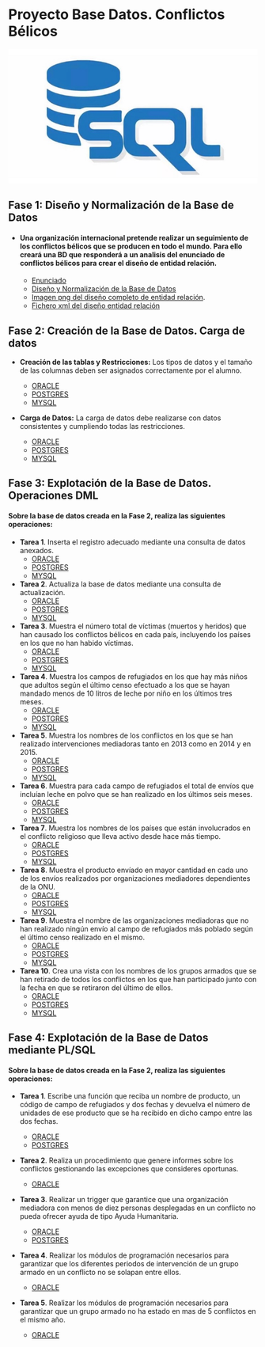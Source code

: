 # Proyecto Base Datos. Conflictos Bélicos

![SQL](image/SQL.jpg)

## Fase 1: Diseño y Normalización de la Base de Datos

* #### Una organización internacional pretende realizar un seguimiento de los conflictos bélicos que se producen en todo el mundo. Para ello creará una BD que responderá a un analisis del enunciado de conflictos bélicos para crear el diseño de entidad relación.

    * [Enunciado](https://github.com/MoralG/Proyecto_Base_Datos/blob/master/fase1/Enunciado_Dise%C3%B1o.md#conflictos-b%C3%A9licos)
    * [Diseño y Normalización de la Base de Datos](https://github.com/MoralG/Proyecto_Base_Datos/blob/master/Fase1_Dise%C3%B1o.md#fase-1-dise%C3%B1o-y-normalizaci%C3%B3n-de-la-base-de-datos)
    * [Imagen png del diseño completo de entidad relación](https://raw.githubusercontent.com/MoralG/Proyecto_Base_Datos/master/fase1/Programa_Fase1.png).
    * [Fichero xml del diseño entidad relación](https://github.com/MoralG/Proyecto_Base_Datos/blob/master/fase1/Programa_Fase1.xml)

## Fase 2: Creación de la Base de Datos. Carga de datos

* **Creación de las tablas y Restricciones:** Los tipos de datos y el tamaño de las columnas deben ser asignados correctamente por el alumno.
    * [ORACLE](https://github.com/MoralG/Proyecto_Base_Datos/blob/master/Fase2_Oracle_Creacion_Inserci%C3%B3n.md#creaci%C3%B3n-de-tablas-y-restrincciones)
    * [POSTGRES](https://github.com/MoralG/Proyecto_Base_Datos/blob/master/Fase2_Postgres_Creacion_Inserci%C3%B3n.md#creaci%C3%B3n-de-tablas-y-restrincciones)
    * [MYSQL](https://github.com/MoralG/Proyecto_Base_Datos/blob/master/Fase2_MySQL_Creacion_Inserci%C3%B3n.md#creaci%C3%B3n-de-tablas-y-restrincciones)

* **Carga de Datos:** La carga de datos debe realizarse con datos consistentes y cumpliendo todas las restricciones.
    * [ORACLE](https://github.com/MoralG/Proyecto_Base_Datos/blob/master/Fase2_Oracle_Creacion_Inserci%C3%B3n.md#inserci%C3%B3n-de-datos)
    * [POSTGRES](https://github.com/MoralG/Proyecto_Base_Datos/blob/master/Fase2_Postgres_Creacion_Inserci%C3%B3n.md#inserci%C3%B3n-de-datos)
    * [MYSQL](https://github.com/MoralG/Proyecto_Base_Datos/blob/master/Fase2_MySQL_Creacion_Inserci%C3%B3n.md#inserci%C3%B3n-de-datos)

## Fase 3: Explotación de la Base de Datos. Operaciones DML

#### Sobre la base de datos creada en la Fase 2, realiza las siguientes operaciones:

* **Tarea 1**. Inserta el registro adecuado mediante una consulta de datos anexados.
    * [ORACLE](https://github.com/MoralG/Proyecto_Base_Datos/blob/master/Fase3_Oracle_Consultas.md#tarea-1)
    * [POSTGRES](https://github.com/MoralG/Proyecto_Base_Datos/blob/master/Fase3_Postgres_Consultas.md#tarea-1)
    * [MYSQL](https://github.com/MoralG/Proyecto_Base_Datos/blob/master/Fase3_MySQL_Consultas.md#tarea-1)
* **Tarea 2**. Actualiza la base de datos mediante una consulta de actualización.
    * [ORACLE](https://github.com/MoralG/Proyecto_Base_Datos/blob/master/Fase3_Oracle_Consultas.md#tarea-2)
    * [POSTGRES](https://github.com/MoralG/Proyecto_Base_Datos/blob/master/Fase3_Postgres_Consultas.md#tarea-2)
    * [MYSQL](https://github.com/MoralG/Proyecto_Base_Datos/blob/master/Fase3_MySQL_Consultas.md#tarea-2)
* **Tarea 3**. Muestra el número total de víctimas (muertos y heridos) que han causado los conflictos bélicos en cada país, incluyendo los países en los que no han habido víctimas.
    * [ORACLE](https://github.com/MoralG/Proyecto_Base_Datos/blob/master/Fase3_Oracle_Consultas.md#tarea-3)
    * [POSTGRES](https://github.com/MoralG/Proyecto_Base_Datos/blob/master/Fase3_Postgres_Consultas.md#tarea-3)
    * [MYSQL](https://github.com/MoralG/Proyecto_Base_Datos/blob/master/Fase3_MySQL_Consultas.md#tarea-3)
* **Tarea 4**. Muestra los campos de refugiados en los que hay más niños que adultos según el último censo efectuado a los que se hayan mandado menos de 10 litros de leche por niño en los últimos tres meses.
    * [ORACLE](https://github.com/MoralG/Proyecto_Base_Datos/blob/master/Fase3_Oracle_Consultas.md#tarea-4)
    * [POSTGRES](https://github.com/MoralG/Proyecto_Base_Datos/blob/master/Fase3_Postgres_Consultas.md#tarea-4)
    * [MYSQL](https://github.com/MoralG/Proyecto_Base_Datos/blob/master/Fase3_MySQL_Consultas.md#tarea-4)
* **Tarea 5**. Muestra los nombres de los conflictos en los que se han realizado intervenciones mediadoras tanto en 2013 como en 2014 y en 2015.
    * [ORACLE](https://github.com/MoralG/Proyecto_Base_Datos/blob/master/Fase3_Oracle_Consultas.md#tarea-5)
    * [POSTGRES](https://github.com/MoralG/Proyecto_Base_Datos/blob/master/Fase3_Postgres_Consultas.md#tarea-5)
    * [MYSQL](https://github.com/MoralG/Proyecto_Base_Datos/blob/master/Fase3_MySQL_Consultas.md#tarea-5)
* **Tarea 6**. Muestra para cada campo de refugiados el total de envíos que incluían leche en polvo que se han realizado en los últimos seis meses.
    * [ORACLE](https://github.com/MoralG/Proyecto_Base_Datos/blob/master/Fase3_Oracle_Consultas.md#tarea-6)
    * [POSTGRES](https://github.com/MoralG/Proyecto_Base_Datos/blob/master/Fase3_Postgres_Consultas.md#tarea-6)
    * [MYSQL](https://github.com/MoralG/Proyecto_Base_Datos/blob/master/Fase3_MySQL_Consultas.md#tarea-6)
* **Tarea 7**. Muestra los nombres de los países que están involucrados en el conflicto religioso que lleva activo desde hace más tiempo.
    * [ORACLE](https://github.com/MoralG/Proyecto_Base_Datos/blob/master/Fase3_Oracle_Consultas.md#tarea-7)
    * [POSTGRES](https://github.com/MoralG/Proyecto_Base_Datos/blob/master/Fase3_Postgres_Consultas.md#tarea-7)
    * [MYSQL](https://github.com/MoralG/Proyecto_Base_Datos/blob/master/Fase3_MySQL_Consultas.md#tarea-7)
* **Tarea 8**. Muestra el producto envíado en mayor cantidad en cada uno de los envíos realizados por organizaciones mediadores dependientes de la ONU.
    * [ORACLE](https://github.com/MoralG/Proyecto_Base_Datos/blob/master/Fase3_Oracle_Consultas.md#tarea-8)
    * [POSTGRES](https://github.com/MoralG/Proyecto_Base_Datos/blob/master/Fase3_Postgres_Consultas.md#tarea-8)
    * [MYSQL](https://github.com/MoralG/Proyecto_Base_Datos/blob/master/Fase3_MySQL_Consultas.md#tarea-8)
* **Tarea 9**. Muestra el nombre de las organizaciones mediadoras que no han realizado ningún envío al campo de refugiados más poblado según el último censo realizado en el mismo.
    * [ORACLE](https://github.com/MoralG/Proyecto_Base_Datos/blob/master/Fase3_Oracle_Consultas.md#tarea-9)
    * [POSTGRES](https://github.com/MoralG/Proyecto_Base_Datos/blob/master/Fase3_Postgres_Consultas.md#tarea-9)
    * [MYSQL](https://github.com/MoralG/Proyecto_Base_Datos/blob/master/Fase3_MySQL_Consultas.md#tarea-9)
* **Tarea 10**. Crea una vista con los nombres de los grupos armados que se han retirado de todos los conflictos en los que han participado junto con la fecha en que se retiraron del último de ellos.
    * [ORACLE](https://github.com/MoralG/Proyecto_Base_Datos/blob/master/Fase3_Oracle_Consultas.md#tarea-10)
    * [POSTGRES](https://github.com/MoralG/Proyecto_Base_Datos/blob/master/Fase3_Postgres_Consultas.md#tarea-10)
    * [MYSQL](https://github.com/MoralG/Proyecto_Base_Datos/blob/master/Fase3_MySQL_Consultas.md#tarea-10)
 

## Fase 4: Explotación de la Base de Datos mediante PL/SQL

#### Sobre la base de datos creada en la Fase 2, realiza las siguientes operaciones:

* **Tarea 1**. Escribe una función que reciba un nombre de producto, un código de campo de refugiados y dos fechas y devuelva el número de unidades de ese producto que se ha recibido en dicho campo entre las dos fechas.
    * [ORACLE](https://github.com/MoralG/Proyecto_Base_Datos/blob/master/Fase4_Oracle_PL-SQL.md#tarea-1)
    * [POSTGRES](https://github.com/MoralG/Proyecto_Base_Datos/blob/master/Fase4_Postgres_PL-SQL.md#tarea-1)

* **Tarea 2**. Realiza un procedimiento que genere informes sobre los conflictos gestionando las excepciones que consideres oportunas.
    * [ORACLE](https://github.com/MoralG/Proyecto_Base_Datos/blob/master/Fase4_Oracle_PL-SQL.md#tarea-2)

* **Tarea 3**. Realizar un trigger que garantice que una organización mediadora con menos de diez personas desplegadas en un conflicto no pueda ofrecer ayuda de tipo Ayuda Humanitaria.
    * [ORACLE](https://github.com/MoralG/Proyecto_Base_Datos/blob/master/Fase4_Oracle_PL-SQL.md#tarea-3)
    * [POSTGRES](https://github.com/MoralG/Proyecto_Base_Datos/blob/master/Fase4_Postgres_PL-SQL.md#tarea-3)

* **Tarea 4**. Realizar los módulos de programación necesarios para garantizar que los diferentes periodos de intervención de un grupo armado en un conflicto no se solapan entre ellos.
    * [ORACLE](https://github.com/MoralG/Proyecto_Base_Datos/blob/master/Fase4_Oracle_PL-SQL.md#tarea-4)

* **Tarea 5**. Realizar los módulos de programación necesarios para garantizar que un grupo armado no ha estado en mas de 5 conflictos en el mismo año.
    * [ORACLE](https://github.com/MoralG/Proyecto_Base_Datos/blob/master/Fase4_Oracle_PL-SQL.md#tarea-5)